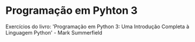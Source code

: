 # Programação em Pyhton 3
 Exercícios do livro: 'Programação em Python 3: Uma Introdução Completa à Linguagem Python' - Mark Summerfield
